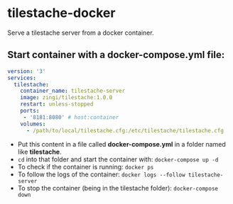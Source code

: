 # tilestache-docker
Serve a tilestache server from a docker container.

## Start container with a docker-compose.yml file:
```yaml
version: '3'
services:
  tilestache:
    container_name: tilestache-server
    image: zingi/tilestache:1.0.0
    restart: unless-stopped
    ports:
     - '8181:8080' # host:container
    volumes: 
      - /path/to/local/tilestache.cfg:/etc/tilestache/tilestache.cfg
```
* Put this content in a file called **docker-compose.yml** in a folder named like **tilestache**.
* `cd` into that folder and start the container with: `docker-compose up -d`
* To check if the container is running: `docker ps`
* To follow the logs of the container: `docker logs --follow tilestache-server`
* To stop the container (being in the tilestache folder): `docker-compose down`